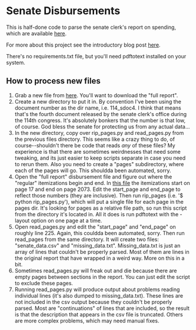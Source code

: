 # Senate Disbursements

This is half-done code to parse the senate clerk's report on spending, which are available [here](http://www.senate.gov/legislative/common/generic/report_secsen.htm). 

For more about this project see the introductory blog post [here](https://sunlightfoundation.com/blog/2014/08/05/now-its-easier-to-account-for-how-the-senate-spends-your-money/). 

There's no requirements.txt file, but you'll need pdftotext installed on your system. 

## How to process new files

1. Grab a new file from [here](http://www.senate.gov/legislative/common/generic/report_secsen.htm). You'll want to download the "full report". 
2. Create a new directory to put it in. By convention I've been using  the document number as the dir name, i.e. 114_sdoc4. I think that means that's the fourth document released by the senate clerk's office during the 114th congress. It's absolutely bonkers that the number is that low, of course. God bless the senate for protecting us from any actual data… 
3. In the new directory, copy over rip_pages.py and read_pages.py from the previous files directory. This seems like a crazy thing to do, of course--shouldn't there be code that reads *any* of these files? My experience is that there are sometimes weirdnesses that need some tweaking, and its just easier to keep scripts separate in case you need to rerun them. Also you need to create a "pages" subdirectory, where each of the pages will go. This shouldda been automated, sorry. 
4. Open the "full report" disbursement file and figure out where the "regular" itemizations begin and end. In [this file](http://www.gpo.gov/fdsys/pkg/GPO-CDOC-114sdoc4/pdf/GPO-CDOC-114sdoc4.pdf) the itemizations start on page 17 and end on page 2073. Edit the start_page and end_page to reflect those numbers (they are inclusive). Then run rip_pages (i.e. '$ python rip_pages.py'), which will put a single file for each page in the pages dir. It's looking for pages as a relative file path, so run this script from the directory it's located in. All it does is run pdftotext with the -layout option on one page at a time. 
5. Open read_pages.py and edit the "start_page" and "end_page" on roughly line 225. Again, this couldda been automated, sorry. Then run read_pages from the same directory. It will create two files: "senate_data.csv" and "missing_data.txt". Missing_data.txt is just an array of lines that couldn't be properly parsed. Most of them are lines in the original report that have wrapped in a weird way. More on this in a bit. 
6. Sometimes read_pages.py will freak out and die because there are empty pages between sections in the report. You can just edit the script to exclude these pages. 
7. Running read_pages.py will produce output about problems reading individual lines (it's also dumped to missing_data.txt). These lines are not included in the csv output because they couldn't be properly parsed. Most are "continuations" of lines that are included, so the result is that the description that appears in the csv file is truncated. Others are more complex problems, which may need manual fixes. 